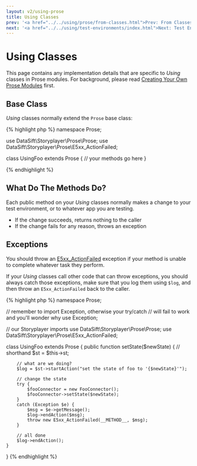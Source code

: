 ```yaml
---
layout: v2/using-prose
title: Using Classes
prev: '<a href="../../using/prose/from-classes.html">Prev: From Classes</a>'
next: '<a href="../../using/test-environments/index.html">Next: Test Environments</a>'
---
```


# Using Classes

This page contains any implementation details that are specific to _Using_ classes in Prose modules.  For background, please read [Creating Your Own Prose Modules](creating-prose-modules.html) first.

## Base Class

_Using_ classes normally extend the `Prose` base class:

{% highlight php %}
namespace Prose;

use DataSift\Storyplayer\Prose\Prose;
use DataSift\Storyplayer\Prose\E5xx_ActionFailed;

class UsingFoo extends Prose
{
	// your methods go here
}

{% endhighlight %}

## What Do The Methods Do?

Each public method on your _Using_ classes normally makes a change to your test environment, or to whatever app you are testing.

* If the change succeeds, returns nothing to the caller
* If the change fails for any reason, throws an exception

## Exceptions

You should throw an [E5xx_ActionFailed](exceptions.html#E5xx_ActionFailed) exception if your method is unable to complete whatever task they perform.

If your _Using_ classes call other code that can throw exceptions, you should always catch those exceptions, make sure that you log them using `$log`, and then throw an `E5xx_ActionFailed` back to the caller.

{% highlight php %}
namespace Prose;

// remember to import Exception, otherwise your try/catch
// will fail to work and you'll wonder why
use Exception;

// our Storyplayer imports
use DataSift\Storyplayer\Prose\Prose;
use DataSift\Storyplayer\Prose\E5xx_ActionFailed;

class UsingFoo extends Prose
{
	public function setState($newState)
	{
		// shorthand
		$st = $this->st;

		// what are we doing?
		$log = $st->startAction("set the state of foo to '{$newState}'");

		// change the state
		try {
			$fooConnector = new FooConnector();
			$fooConnector->setState($newState);
		}
		catch (Exception $e) {
			$msg = $e->getMessage();
			$log->endAction($msg);
			throw new E5xx_ActionFailed(__METHOD__, $msg);
		}

		// all done
		$log->endAction();
	}
}
{% endhighlight %}
